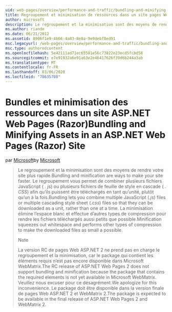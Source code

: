 ```yaml
---
uid: web-pages/overview/performance-and-traffic/bundling-and-minifying-assets-in-an-aspnet-web-pages-razor-site
title: Regroupement et minimisation de ressources dans un site pages Web ASP.NET (Razor) | Microsoft Docs
author: microsoft
description: Le regroupement et la minimisation sont des moyens de rendre votre site plus rapide. Le regroupement vous permet de combiner plusieurs fichiers JavaScript (. js) ou plusieurs feuilles de style en cascade (...
ms.author: riande
ms.date: 06/21/2012
ms.assetid: 8906f1e9-4b66-4a03-8e8a-9e9debf8ed91
msc.legacyurl: /web-pages/overview/performance-and-traffic/bundling-and-minifying-assets-in-an-aspnet-web-pages-razor-site
msc.type: authoredcontent
ms.openlocfilehash: 5e42111ad71ec65581e56c73822e23ecd5fcbd58
ms.sourcegitcommit: e7e91932a6e91a63e2e46417626f39d6b244a3ab
ms.translationtype: MT
ms.contentlocale: fr-FR
ms.lasthandoff: 03/06/2020
ms.locfileid: "78635708"
---
```

# <a name="bundling-and-minifying-assets-in-an-aspnet-web-pages-razor-site"></a><span data-ttu-id="f6893-104">Bundles et minimisation des ressources dans un site ASP.NET Web Pages (Razor)</span><span class="sxs-lookup"><span data-stu-id="f6893-104">Bundling and Minifying Assets in an ASP.NET Web Pages (Razor) Site</span></span>

<span data-ttu-id="f6893-105">par [Microsoft](https://github.com/microsoft)</span><span class="sxs-lookup"><span data-stu-id="f6893-105">by [Microsoft](https://github.com/microsoft)</span></span>

> <span data-ttu-id="f6893-106">Le regroupement et la minimisation sont des moyens de rendre votre site plus rapide.</span><span class="sxs-lookup"><span data-stu-id="f6893-106">Bundling and minification are ways to make your site faster.</span></span> <span data-ttu-id="f6893-107">Le regroupement vous permet de combiner plusieurs fichiers JavaScript ( *. js*) ou plusieurs fichiers de feuille de style en cascade ( *. CSS*) afin qu’ils puissent être téléchargés en tant qu’unité, plutôt qu’un à la fois.</span><span class="sxs-lookup"><span data-stu-id="f6893-107">Bundling lets you combine multiple JavaScript (*.js*) files or multiple cascading style sheet (*.css*) files so that they can be downloaded as a unit, rather than one at a time.</span></span> <span data-ttu-id="f6893-108">La minimisation élimine l’espace blanc et effectue d’autres types de compression pour rendre les fichiers téléchargés aussi petits que possible.</span><span class="sxs-lookup"><span data-stu-id="f6893-108">Minification squeezes out whitespace and performs other types of compression to make the downloaded files as small a possible.</span></span>
> 
> > [!NOTE]
> > <span data-ttu-id="f6893-109">La version RC de pages Web ASP.NET 2 ne prend pas en charge le regroupement et la minimisation, car le package qui contient les éléments requis n’est pas encore disponible dans Microsoft WebMatrix.</span><span class="sxs-lookup"><span data-stu-id="f6893-109">The RC release of ASP.NET Web Pages 2 does not support bundling and minification because the package that contains the required elements is not yet available in Microsoft WebMatrix.</span></span> <span data-ttu-id="f6893-110">Veuillez nous excuser pour ce désagrément.</span><span class="sxs-lookup"><span data-stu-id="f6893-110">We apologize for this inconvenience.</span></span> <span data-ttu-id="f6893-111">Le package doit être disponible dans la version finale de pages Web ASP.NET 2 et WebMatrix 2.</span><span class="sxs-lookup"><span data-stu-id="f6893-111">The package is expected to be available in the final release of ASP.NET Web Pages 2 and WebMatrix 2.</span></span>
